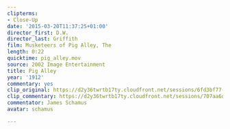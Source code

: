 ```yaml
---
clipterms:
- Close-Up
date: '2015-03-20T11:37:25+01:00'
director_first: D.W.
director_last: Griffith
film: Musketeers of Pig Alley, The
length: 0:22
quicktime: pig_alley.mov
source: 2002 Image Entertainment
title: Pig Alley
year: '1912'
commentary: yes
clip_original: https://d2y36twrtb17ty.cloudfront.net/sessions/6fd3bf77-08a8-4ead-912a-ae31015cc826/29017e8e-8d2f-4da3-9386-ae31015cc82e-d99ceecb-864a-469c-9096-ae31015ce5c0.mp4
clip_commentary: https://d2y36twrtb17ty.cloudfront.net/sessions/707aa6d9-0890-496e-9c19-ae31015cce71/c66d5a3b-6ce3-48b1-aa6e-ae31015cce79-6f145d8b-6ad0-4430-b602-ae31015cefe2.mp4
commentator: James Schamus
avatar: schamus

---
```

